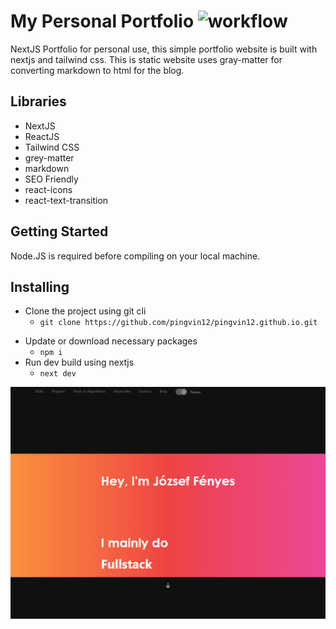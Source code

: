 # My Personal Portfolio ![workflow](https://github.com/pingvin12/pingvin12.github.io/actions/workflows/workflow.yml/badge.svg)
NextJS Portfolio for personal use, this simple portfolio website is built with nextjs and tailwind css. This is static website uses gray-matter for converting markdown to html for the blog.

## Libraries

  - NextJS
  - ReactJS
  - Tailwind CSS
  - grey-matter
  - markdown
  - SEO Friendly
  - react-icons
  - react-text-transition

## Getting Started
  Node.JS is required before compiling on your local machine.
  
## Installing
 - Clone the project using git cli
    - `git clone https://github.com/pingvin12/pingvin12.github.io.git`
  * Update or download necessary packages
    - `npm i`
  * Run dev build using nextjs
    - `next dev`
    
<img src="./public/screenshot.png"/>

